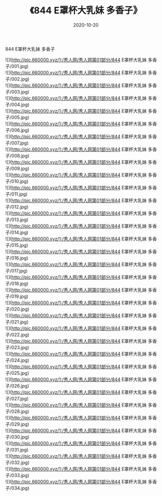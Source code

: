 ﻿---
layout: post
title:  《844 E罩杯大乳妹 多香子》
date:   2020-10-20
img: http://pic.660000.xyz/1:/秀人网/秀人网第01部分/844 E罩杯大乳妹 多香子/000.jpg
categories: [美女, 清纯, 唯美]
---

844 E罩杯大乳妹 多香子

  ![](http://pic.660000.xyz/1:/秀人网/秀人网第01部分/844 E罩杯大乳妹 多香子/001.jpg) <br> ![](http://pic.660000.xyz/1:/秀人网/秀人网第01部分/844 E罩杯大乳妹 多香子/002.jpg) <br> ![](http://pic.660000.xyz/1:/秀人网/秀人网第01部分/844 E罩杯大乳妹 多香子/003.jpg) <br> ![](http://pic.660000.xyz/1:/秀人网/秀人网第01部分/844 E罩杯大乳妹 多香子/004.jpg) <br> ![](http://pic.660000.xyz/1:/秀人网/秀人网第01部分/844 E罩杯大乳妹 多香子/005.jpg) <br> ![](http://pic.660000.xyz/1:/秀人网/秀人网第01部分/844 E罩杯大乳妹 多香子/006.jpg) <br> ![](http://pic.660000.xyz/1:/秀人网/秀人网第01部分/844 E罩杯大乳妹 多香子/007.jpg) <br> ![](http://pic.660000.xyz/1:/秀人网/秀人网第01部分/844 E罩杯大乳妹 多香子/008.jpg) <br> ![](http://pic.660000.xyz/1:/秀人网/秀人网第01部分/844 E罩杯大乳妹 多香子/009.jpg) <br> ![](http://pic.660000.xyz/1:/秀人网/秀人网第01部分/844 E罩杯大乳妹 多香子/010.jpg) <br> ![](http://pic.660000.xyz/1:/秀人网/秀人网第01部分/844 E罩杯大乳妹 多香子/011.jpg) <br> ![](http://pic.660000.xyz/1:/秀人网/秀人网第01部分/844 E罩杯大乳妹 多香子/012.jpg) <br> ![](http://pic.660000.xyz/1:/秀人网/秀人网第01部分/844 E罩杯大乳妹 多香子/013.jpg) <br> ![](http://pic.660000.xyz/1:/秀人网/秀人网第01部分/844 E罩杯大乳妹 多香子/014.jpg) <br> ![](http://pic.660000.xyz/1:/秀人网/秀人网第01部分/844 E罩杯大乳妹 多香子/015.jpg) <br> ![](http://pic.660000.xyz/1:/秀人网/秀人网第01部分/844 E罩杯大乳妹 多香子/016.jpg) <br> ![](http://pic.660000.xyz/1:/秀人网/秀人网第01部分/844 E罩杯大乳妹 多香子/017.jpg) <br> ![](http://pic.660000.xyz/1:/秀人网/秀人网第01部分/844 E罩杯大乳妹 多香子/018.jpg) <br> ![](http://pic.660000.xyz/1:/秀人网/秀人网第01部分/844 E罩杯大乳妹 多香子/019.jpg) <br> ![](http://pic.660000.xyz/1:/秀人网/秀人网第01部分/844 E罩杯大乳妹 多香子/020.jpg) <br> ![](http://pic.660000.xyz/1:/秀人网/秀人网第01部分/844 E罩杯大乳妹 多香子/021.jpg) <br> ![](http://pic.660000.xyz/1:/秀人网/秀人网第01部分/844 E罩杯大乳妹 多香子/022.jpg) <br> ![](http://pic.660000.xyz/1:/秀人网/秀人网第01部分/844 E罩杯大乳妹 多香子/023.jpg) <br> ![](http://pic.660000.xyz/1:/秀人网/秀人网第01部分/844 E罩杯大乳妹 多香子/024.jpg) <br> ![](http://pic.660000.xyz/1:/秀人网/秀人网第01部分/844 E罩杯大乳妹 多香子/025.jpg) <br> ![](http://pic.660000.xyz/1:/秀人网/秀人网第01部分/844 E罩杯大乳妹 多香子/026.jpg) <br> ![](http://pic.660000.xyz/1:/秀人网/秀人网第01部分/844 E罩杯大乳妹 多香子/027.jpg) <br> ![](http://pic.660000.xyz/1:/秀人网/秀人网第01部分/844 E罩杯大乳妹 多香子/028.jpg) <br> ![](http://pic.660000.xyz/1:/秀人网/秀人网第01部分/844 E罩杯大乳妹 多香子/029.jpg) <br> ![](http://pic.660000.xyz/1:/秀人网/秀人网第01部分/844 E罩杯大乳妹 多香子/030.jpg) <br> ![](http://pic.660000.xyz/1:/秀人网/秀人网第01部分/844 E罩杯大乳妹 多香子/031.jpg) <br> ![](http://pic.660000.xyz/1:/秀人网/秀人网第01部分/844 E罩杯大乳妹 多香子/032.jpg) <br> ![](http://pic.660000.xyz/1:/秀人网/秀人网第01部分/844 E罩杯大乳妹 多香子/033.jpg) <br> ![](http://pic.660000.xyz/1:/秀人网/秀人网第01部分/844 E罩杯大乳妹 多香子/034.jpg) <br>
